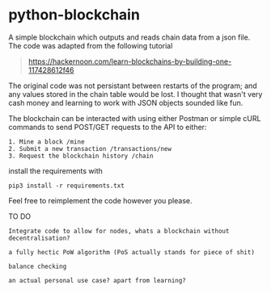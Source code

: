 # python-blockchain

A simple blockchain which outputs and reads chain data from a json file. The code was adapted from the following tutorial
> https://hackernoon.com/learn-blockchains-by-building-one-117428612f46

The original code was not persistant between restarts of the program; and any values stored in the chain table would be lost.
I thought that wasn't very cash money and learning to work with JSON objects sounded like fun.

The blockchain can be interacted with using either Postman or simple cURL commands to send POST/GET requests to the API to either:

```
1. Mine a block /mine
2. Submit a new transaction /transactions/new
3. Request the blockchain history /chain
```

install the requirements with

```
pip3 install -r requirements.txt
```

Feel free to reimplement the code however you please.

TO DO
```
Integrate code to allow for nodes, whats a blockchain without decentralisation?

a fully hectic PoW algorithm (PoS actually stands for piece of shit)

balance checking

an actual personal use case? apart from learning?

```


